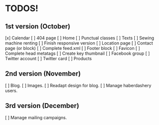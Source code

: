 # TODOS!

## 1st version  (October)

[x] Calendar
[ ] 404 page
[ ] Home
[ ] Punctual classes
[ ] Texts
[ ] Sewing machine renting
[ ] Finish responsive version
[ ] Location page
[ ] Contact page (or block)
[ ] Complete feed.xml
[ ] Footer block
[ ] Favicon
[ ] Complete head metatags
[ ] Create key thumbnail
[ ] Facebook group
[ ] Twitter account
[ ] Twitter card
[ ] Products


## 2nd version (November)

[ ] Blog.
[ ] Images.
[ ] Readapt design for blog.
[ ] Manage haberdashery users.

## 3rd version (December)

[ ] Manage mailing campaigns.